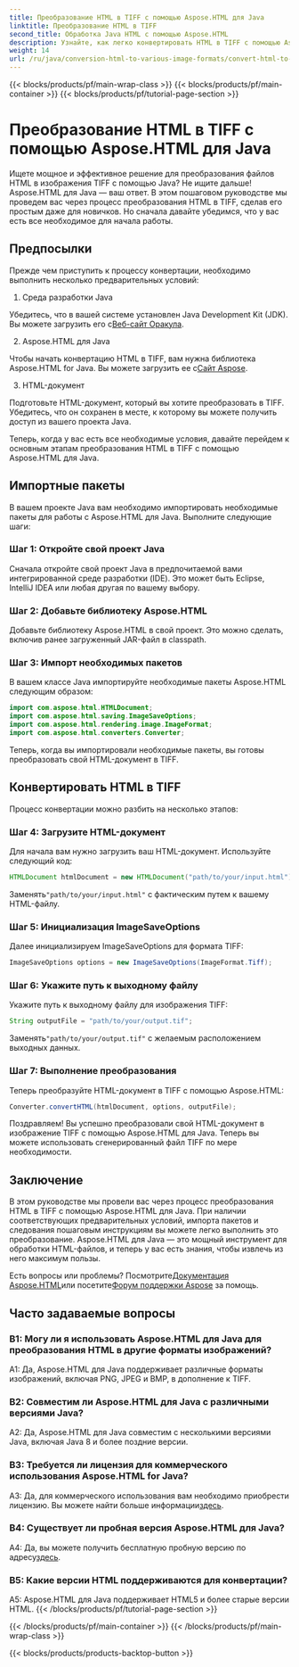 ```yaml
---
title: Преобразование HTML в TIFF с помощью Aspose.HTML для Java
linktitle: Преобразование HTML в TIFF
second_title: Обработка Java HTML с помощью Aspose.HTML
description: Узнайте, как легко конвертировать HTML в TIFF с помощью Aspose.HTML для Java. Пошаговое руководство по эффективной обработке документов.
weight: 14
url: /ru/java/conversion-html-to-various-image-formats/convert-html-to-tiff/
---
```


{{< blocks/products/pf/main-wrap-class >}}
{{< blocks/products/pf/main-container >}}
{{< blocks/products/pf/tutorial-page-section >}}

# Преобразование HTML в TIFF с помощью Aspose.HTML для Java

Ищете мощное и эффективное решение для преобразования файлов HTML в изображения TIFF с помощью Java? Не ищите дальше! Aspose.HTML для Java — ваш ответ. В этом пошаговом руководстве мы проведем вас через процесс преобразования HTML в TIFF, сделав его простым даже для новичков. Но сначала давайте убедимся, что у вас есть все необходимое для начала работы.

## Предпосылки

Прежде чем приступить к процессу конвертации, необходимо выполнить несколько предварительных условий:

1. Среда разработки Java

 Убедитесь, что в вашей системе установлен Java Development Kit (JDK). Вы можете загрузить его с[Веб-сайт Оракула](https://www.oracle.com/java/technologies/javase-downloads.html).

2. Aspose.HTML для Java

 Чтобы начать конвертацию HTML в TIFF, вам нужна библиотека Aspose.HTML for Java. Вы можете загрузить ее с[Сайт Aspose](https://releases.aspose.com/html/java/).

3. HTML-документ

Подготовьте HTML-документ, который вы хотите преобразовать в TIFF. Убедитесь, что он сохранен в месте, к которому вы можете получить доступ из вашего проекта Java.

Теперь, когда у вас есть все необходимые условия, давайте перейдем к основным этапам преобразования HTML в TIFF с помощью Aspose.HTML для Java.

## Импортные пакеты

В вашем проекте Java вам необходимо импортировать необходимые пакеты для работы с Aspose.HTML для Java. Выполните следующие шаги:

### Шаг 1: Откройте свой проект Java

Сначала откройте свой проект Java в предпочитаемой вами интегрированной среде разработки (IDE). Это может быть Eclipse, IntelliJ IDEA или любая другая по вашему выбору.

### Шаг 2: Добавьте библиотеку Aspose.HTML

Добавьте библиотеку Aspose.HTML в свой проект. Это можно сделать, включив ранее загруженный JAR-файл в classpath.

### Шаг 3: Импорт необходимых пакетов

В вашем классе Java импортируйте необходимые пакеты Aspose.HTML следующим образом:

```java
import com.aspose.html.HTMLDocument;
import com.aspose.html.saving.ImageSaveOptions;
import com.aspose.html.rendering.image.ImageFormat;
import com.aspose.html.converters.Converter;
```

Теперь, когда вы импортировали необходимые пакеты, вы готовы преобразовать свой HTML-документ в TIFF.

## Конвертировать HTML в TIFF

Процесс конвертации можно разбить на несколько этапов:

### Шаг 4: Загрузите HTML-документ

Для начала вам нужно загрузить ваш HTML-документ. Используйте следующий код:

```java
HTMLDocument htmlDocument = new HTMLDocument("path/to/your/input.html");
```

 Заменять`"path/to/your/input.html"` с фактическим путем к вашему HTML-файлу.

### Шаг 5: Инициализация ImageSaveOptions

Далее инициализируем ImageSaveOptions для формата TIFF:

```java
ImageSaveOptions options = new ImageSaveOptions(ImageFormat.Tiff);
```

### Шаг 6: Укажите путь к выходному файлу

Укажите путь к выходному файлу для изображения TIFF:

```java
String outputFile = "path/to/your/output.tif";
```

 Заменять`"path/to/your/output.tif"` с желаемым расположением выходных данных.

### Шаг 7: Выполнение преобразования

Теперь преобразуйте HTML-документ в TIFF с помощью Aspose.HTML:

```java
Converter.convertHTML(htmlDocument, options, outputFile);
```

Поздравляем! Вы успешно преобразовали свой HTML-документ в изображение TIFF с помощью Aspose.HTML для Java. Теперь вы можете использовать сгенерированный файл TIFF по мере необходимости.

## Заключение

В этом руководстве мы провели вас через процесс преобразования HTML в TIFF с помощью Aspose.HTML для Java. При наличии соответствующих предварительных условий, импорта пакетов и следования пошаговым инструкциям вы можете легко выполнить это преобразование. Aspose.HTML для Java — это мощный инструмент для обработки HTML-файлов, и теперь у вас есть знания, чтобы извлечь из него максимум пользы.

 Есть вопросы или проблемы? Посмотрите[Документация Aspose.HTML](https://reference.aspose.com/html/java/)или посетите[Форум поддержки Aspose](https://forum.aspose.com/) за помощь.

## Часто задаваемые вопросы

### В1: Могу ли я использовать Aspose.HTML для Java для преобразования HTML в другие форматы изображений?

A1: Да, Aspose.HTML для Java поддерживает различные форматы изображений, включая PNG, JPEG и BMP, в дополнение к TIFF.

### В2: Совместим ли Aspose.HTML для Java с различными версиями Java?

A2: Да, Aspose.HTML для Java совместим с несколькими версиями Java, включая Java 8 и более поздние версии.

### В3: Требуется ли лицензия для коммерческого использования Aspose.HTML for Java?

 A3: Да, для коммерческого использования вам необходимо приобрести лицензию. Вы можете найти больше информации[здесь](https://purchase.aspose.com/buy).

### В4: Существует ли пробная версия Aspose.HTML для Java?

 A4: Да, вы можете получить бесплатную пробную версию по адресу[здесь](https://releases.aspose.com/html/java).

### В5: Какие версии HTML поддерживаются для конвертации?

A5: Aspose.HTML для Java поддерживает HTML5 и более старые версии HTML.
{{< /blocks/products/pf/tutorial-page-section >}}

{{< /blocks/products/pf/main-container >}}
{{< /blocks/products/pf/main-wrap-class >}}

{{< blocks/products/products-backtop-button >}}
